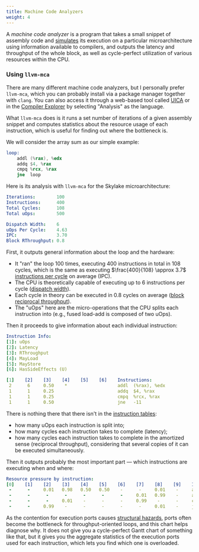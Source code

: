 ```yaml
---
title: Machine Code Analyzers
weight: 4
---
```


A *machine code analyzer* is a program that takes a small snippet of assembly code and [simulates](../simulation) its execution on a particular microarchitecture using information available to compilers, and outputs the latency and throughput of the whole block, as well as cycle-perfect utilization of various resources within the CPU.

### Using `llvm-mca`

There are many different machine code analyzers, but I personally prefer `llvm-mca`, which you can probably install via a package manager together with `clang`. You can also access it through a web-based tool called [UICA](https://uica.uops.info) or in the [Compiler Explorer](https://godbolt.org/) by selecting "Analysis" as the language.

What `llvm-mca` does is it runs a set number of iterations of a given assembly snippet and computes statistics about the resource usage of each instruction, which is useful for finding out where the bottleneck is.

We will consider the array sum as our simple example:

```asm
loop:
    addl (%rax), %edx
    addq $4, %rax
    cmpq %rcx, %rax
    jne	 loop
````

Here is its analysis with `llvm-mca` for the Skylake microarchitecture:

```yaml
Iterations:        100
Instructions:      400
Total Cycles:      108
Total uOps:        500

Dispatch Width:    6
uOps Per Cycle:    4.63
IPC:               3.70
Block RThroughput: 0.8
```

First, it outputs general information about the loop and the hardware:

- It "ran" the loop 100 times, executing 400 instructions in total in 108 cycles, which is the same as executing $\frac{400}{108} \approx 3.7$ [instructions per cycle](/hpc/complexity/hardware) on average (IPC).
- The CPU is theoretically capable of executing up to 6 instructions per cycle ([dispatch width](/hpc/architecture/layout)).
- Each cycle in theory can be executed in 0.8 cycles on average ([block reciprocal throughput](/hpc/pipelining/tables)).
- The "uOps" here are the micro-operations that the CPU splits each instruction into (e.g., fused load-add is composed of two uOps).

Then it proceeds to give information about each individual instruction: 

```yaml
Instruction Info:
[1]: uOps
[2]: Latency
[3]: RThroughput
[4]: MayLoad
[5]: MayStore
[6]: HasSideEffects (U)

[1]    [2]    [3]    [4]    [5]    [6]    Instructions:
 2      6     0.50    *                   addl	(%rax), %edx
 1      1     0.25                        addq	$4, %rax
 1      1     0.25                        cmpq	%rcx, %rax
 1      1     0.50                        jne	-11
```

There is nothing there that there isn't in the [instruction tables](/hpc/pipelining/tables):

- how many uOps each instruction is split into;
- how many cycles each instruction takes to complete (latency);
- how many cycles each instruction takes to complete in the amortized sense (reciprocal throughput), considering that several copies of it can be executed simultaneously.

Then it outputs probably the most important part — which instructions are executing when and where:

```yaml
Resource pressure by instruction:
[0]    [1]    [2]    [3]    [4]    [5]    [6]    [7]    [8]    [9]    Instructions:
 -      -     0.01   0.98   0.50   0.50    -      -     0.01    -     addl (%rax), %edx
 -      -      -      -      -      -      -     0.01   0.99    -     addq $4, %rax
 -      -      -     0.01    -      -      -     0.99    -      -     cmpq %rcx, %rax
 -      -     0.99    -      -      -      -      -     0.01    -     jne  -11
```

As the contention for execution ports causes [structural hazards](/hpc/pipelining/hazards), ports often become the bottleneck for throughput-oriented loops, and this chart helps diagnose why. It does not give you a cycle-perfect Gantt chart of something like that, but it gives you the aggregate statistics of the execution ports used for each instruction, which lets you find which one is overloaded.

<!--

A CPU is a very complicated thing, but in essence, there are several "ports" that specialize on particular kinds of instructions. These ports often become the bottleneck, and the chart above helps in diagnosing why.

We are not ready to discuss how this works yet, but will talk about it in detail in the last chapter.

-->
